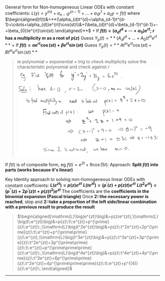 General form for Non-homogeneous Linear ODEs with constant coefficients: 
$L(y)=y^{(n)}+a_{n-1}y^{(n-1)}+\ldots+a_{1}y^{1}+a_{0}y=f(t)$
where $\begin{aligned}f(t)&=**(\alpha_{d}t^{d}+\alpha_{d-1}t^{d-1}+\cdots+\alpha_{d})e^{rt}\cos(st)\\&+(\beta_{d}t^{d}+\beta_{d-1}t^{d-1}+-+\beta_{0})e^{rt}\sin(st).\end{aligned}**$
+
If **$f(t)=(\alpha_{d}t^{d}+\cdots+\alpha_{0})e^{rt}$; $r$ has a multiplicity $m$ as a root of $p(z)$** 
Guess $Y_p(t) = **(A_{d}t^{d}+\ldots+A_{0})t^{m}e^{rt}**$ 
+
If **$f(t)=\alpha e^{rt}\cos(st)+\beta e^{rt}\sin(st)$**
Guess $Y_{p}(t)=**At^{m}e^{rt}\cos(st)+Bt^me^{rt}\sin(st)**$
> ie polynomial $\times$ exponential $\times$ trig
> to check multiplicity solve the characteristic polynomial and check against $r$
> ![](z_attachments/Pasted%20image%2020250331210020.png)

If $f(t)$ is of composite form, eg $f(t)=e^{2t}+9\cos(5t)$:
Approach: **Split $f(t)$ into parts (works because it's linear)**

Key Identity approach to solving non-homogeneous linear ODEs with constant coefficients:
**$L(e^{zt})=p(z)e^{zt}$**
**$L(te^{zt})=(p^{\prime}(z)+p(z)t)e^{zt}$**
**$L(t^{2}e^{zt})=(p^{\prime\prime}(z)+2p^{\prime}(z)t+p(z)t^{2})e^{zt}$**
The coefficients are the **coefficients in the binomial expansion (Pascal triangle)**
Once **2::the necessary power is reached**, stop and **2::take a proportion of the left side/linear combination with a previous result to produce the result**
> $\begin{aligned}\mathrm{L}\big(e^{zt}\big)&=p(z)e^{zt},\\\mathrm{L}\big(t\:e^{zt}\big)&=p(z)\:t\:e^{zt}+p^{\prime}(z)\:e^{zt}\:,\\\mathrm{L}\big(t^2e^{zt}\big)&=p(z)\:t^2e^{zt}+2p^{\prime}(z)\:t\:e^{zt}+p^{\prime\prime}(z)\:e^{zt},\\\mathrm{L}\big(t^3e^{zt}\big)&=p(z)\:t^3e^{zt}+3p^{\prime}(z)\:t^2e^{zt}+3p^{\prime\prime}(z)\:t\:e^{zt}+p^{\prime\prime\prime}(z)\:e^{zt}\:,\\\mathrm{L}\big(t^4e^{zt}\big)&=p(z)\:t^4e^{zt}+4p^{\prime}(z)\:t^3e^{zt}+6p^{\prime\prime}(z)\:t^2e^{zt}+4p^{\prime\prime\prime}(z)\:t\:e^{zt}+p^{(4)}(z)\:e^{zt}\:.\end{aligned}$



***
